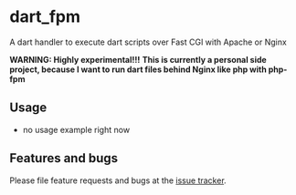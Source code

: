 # dart_fpm

A dart handler to execute dart scripts over Fast CGI with Apache or Nginx  

**WARNING: Highly experimental!!!**
**This is currently a personal side project, because I want to run dart files behind Nginx like php with php-fpm**

## Usage

- no usage example right now

## Features and bugs

Please file feature requests and bugs at the [issue tracker][tracker].

[tracker]: https://github.com/bjesuiter/dart_fpm/issues
